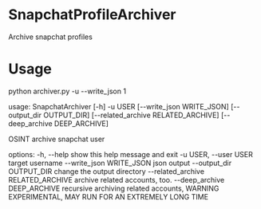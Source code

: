 # SnapchatProfileArchiver
Archive snapchat profiles

# Usage
python archiver.py -u <username> --write_json 1


usage: SnapchatArchiver [-h] -u USER [--write_json WRITE_JSON] [--output_dir OUTPUT_DIR]
                        [--related_archive RELATED_ARCHIVE] [--deep_archive DEEP_ARCHIVE]

OSINT archive snapchat user

options:
  -h, --help            show this help message and exit
  -u USER, --user USER  target username
  --write_json WRITE_JSON
                        json output
  --output_dir OUTPUT_DIR
                        change the output directory
  --related_archive RELATED_ARCHIVE
                        archive related accounts, too.
  --deep_archive DEEP_ARCHIVE
                        recursive archiving related accounts, WARNING EXPERIMENTAL, MAY RUN FOR AN EXTREMELY LONG TIME
